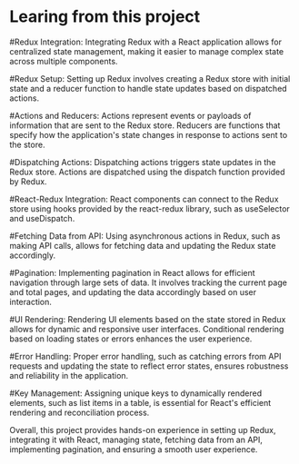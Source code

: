 # Learing from this project

#Redux Integration: 
Integrating Redux with a React application allows for centralized state management, making it easier to manage complex state across multiple components.

#Redux Setup: 
Setting up Redux involves creating a Redux store with initial state and a reducer function to handle state updates based on dispatched actions.

#Actions and Reducers:
 Actions represent events or payloads of information that are sent to the Redux store. Reducers are functions that specify how the application's state changes in response to actions sent to the store.

#Dispatching Actions:
 Dispatching actions triggers state updates in the Redux store. Actions are dispatched using the dispatch function provided by Redux.

#React-Redux Integration:
 React components can connect to the Redux store using hooks provided by the react-redux library, such as useSelector and useDispatch.

#Fetching Data from API:
 Using asynchronous actions in Redux, such as making API calls, allows for fetching data and updating the Redux state accordingly.

#Pagination:
 Implementing pagination in React allows for efficient navigation through large sets of data. It involves tracking the current page and total pages, and updating the data accordingly based on user interaction.

#UI Rendering:
 Rendering UI elements based on the state stored in Redux allows for dynamic and responsive user interfaces. Conditional rendering based on loading states or errors enhances the user experience.

#Error Handling:
 Proper error handling, such as catching errors from API requests and updating the state to reflect error states, ensures robustness and reliability in the application.

#Key Management:
 Assigning unique keys to dynamically rendered elements, such as list items in a table, is essential for React's efficient rendering and reconciliation process.

Overall, this project provides hands-on experience in setting up Redux, integrating it with React, managing state, fetching data from an API, implementing pagination, and ensuring a smooth user experience.

